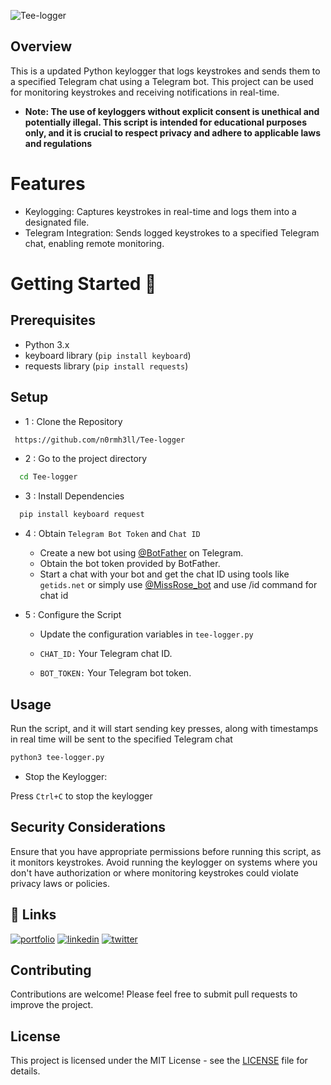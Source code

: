 ![Tee-logger](https://socialify.git.ci/n0rmh3ll/Tee-logger/image?description=1&descriptionEditable=A%20basic%20keylogger%20script%20written%20in%20python%20which%20sends%20%20captures%20keystrokes%20and%20%20data%20to%20Telegram%20&font=Source%20Code%20Pro&forks=1&issues=1&language=1&name=1&owner=1&pattern=Floating%20Cogs&pulls=1&stargazers=1&theme=Dark)

## Overview
This is a updated Python keylogger that logs keystrokes and sends them to a specified Telegram chat using a Telegram bot. This project can be used for monitoring keystrokes and receiving notifications in real-time.

* **Note: The use of keyloggers without explicit consent is unethical and potentially illegal. This script is intended for educational purposes only, and it is crucial to respect privacy and adhere to applicable laws and regulations** 

# Features 
* Keylogging: Captures keystrokes in real-time and logs them into a designated file.
* Telegram Integration: Sends logged keystrokes to a specified Telegram chat, enabling remote monitoring.

# Getting Started 🚀 
## Prerequisites
* Python 3.x
* keyboard library (`pip install keyboard`)
* requests library (`pip install requests`)
## Setup
* 1 : Clone the Repository
```bash
 https://github.com/n0rmh3ll/Tee-logger
```
* 2 : Go to the project directory

```bash
  cd Tee-logger
```
* 3 : Install Dependencies
```bash
  pip install keyboard request
```
* 4 : Obtain `Telegram Bot Token` and `Chat ID`
  
    * Create a new bot using [@BotFather](https://t.me/BotFather) on Telegram.
    * Obtain the bot token provided by BotFather.
    * Start a chat with your bot and get the chat ID using tools like `getids.net` or simply use [@MissRose_bot](https://t.me/MissRose_bot) and use /id command for chat id

* 5 : Configure the Script

  - Update the configuration variables in `tee-logger.py`

  - `CHAT_ID:` Your Telegram chat ID.

  - `BOT_TOKEN:` Your Telegram bot token.

## Usage
Run the script, and it will start sending key presses, along with timestamps in real time will be sent to the specified Telegram chat
```bash
python3 tee-logger.py
```
* Stop the Keylogger:

Press `Ctrl+C` to stop the keylogger

## Security Considerations
Ensure that you have appropriate permissions before running this script, as it monitors keystrokes.
Avoid running the keylogger on systems where you don't have authorization or where monitoring keystrokes could violate privacy laws or policies.
## 🔗 Links
[![portfolio](https://img.shields.io/badge/my_portfolio-000?style=for-the-badge&logo=ko-fi&logoColor=white)](https://n0rmh3ll.me/)
[![linkedin](https://img.shields.io/badge/linkedin-0A66C2?style=for-the-badge&logo=linkedin&logoColor=white)](https://www.linkedin.com/in/n0rmh3ll/)
[![twitter](https://img.shields.io/badge/twitter-1DA1F2?style=for-the-badge&logo=twitter&logoColor=white)](https://twitter.com/n0rmh3ll)

## Contributing
Contributions are welcome! Please feel free to submit pull requests to improve the project.

## License
This project is licensed under the MIT License - see the [LICENSE](https://github.com/n0rmh3ll/Tee-logger/blob/main/LICENSE) file for details.
